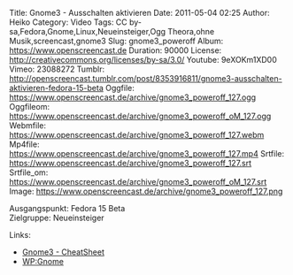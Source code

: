 Title: Gnome3 - Ausschalten aktivieren
Date: 2011-05-04 02:25
Author: Heiko
Category: Video
Tags: CC by-sa,Fedora,Gnome,Linux,Neueinsteiger,Ogg Theora,ohne Musik,screencast,gnome3
Slug: gnome3_poweroff
Album: https://www.openscreencast.de
Duration: 90000
License: http://creativecommons.org/licenses/by-sa/3.0/
Youtube: 9eXOKm1XD00
Vimeo: 23088272
Tumblr: http://openscreencast.tumblr.com/post/8353916811/gnome3-ausschalten-aktivieren-fedora-15-beta
Oggfile: https://www.openscreencast.de/archive/gnome3_poweroff_127.ogg
Oggfileom: https://www.openscreencast.de/archive/gnome3_poweroff_oM_127.ogg
Webmfile: https://www.openscreencast.de/archive/gnome3_poweroff_127.webm
Mp4file: https://www.openscreencast.de/archive/gnome3_poweroff_127.mp4
Srtfile: https://www.openscreencast.de/archive/gnome3_poweroff_127.srt
Srtfile_om: https://www.openscreencast.de/archive/gnome3_poweroff_oM_127.srt
Image: https://www.openscreencast.de/archive/gnome3_poweroff_127.png

Ausgangspunkt: Fedora 15 Beta  
Zielgruppe: Neueinsteiger  

Links:

  * [Gnome3 - CheatSheet](http://live.gnome.org/GnomeShell/CheatSheet "Link zu gnome.org")
  * [WP:Gnome](http://de.wikipedia.org/wiki/Gnome "Link zu Wikipedia Gnome")

